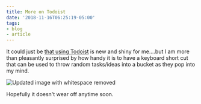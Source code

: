 ```yaml
---
title: More on Todoist
date: '2018-11-16T06:25:19-05:00'
tags:
- blog
- article
---
```


It could just be [that using Todoist](https://scottw.com/mini-todo-list-showdown) is new and shiny for me....but I am more than pleasantly surprised by how handy it is to have a keyboard short cut that can be used to throw random tasks/ideas into a bucket as they pop into my mind.

![Updated image with whitespace removed](/assets/images/posts/screenshots/todoist.png)

Hopefully it doesn't wear off anytime soon.
